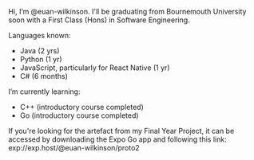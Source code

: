 Hi, I’m @euan-wilkinson. I'll be graduating from Bournemouth University soon with a First Class (Hons) in Software Engineering.

Languages known: 
- Java (2 yrs)
- Python (1 yr)
- JavaScript, particularly for React Native (1 yr)
- C# (6 months)

I’m currently learning:
- C++ (introductory course completed)
- Go (introductory course completed)

If you're looking for the artefact from my Final Year Project, it can be accessed by downloading the Expo Go app and following this link: exp://exp.host/@euan-wilkinson/proto2
